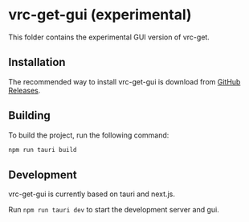 # vrc-get-gui (experimental)

This folder contains the experimental GUI version of vrc-get.

## Installation

The recommended way to install vrc-get-gui is download from [GitHub Releases][vrc-get-gui-releases].

[vrc-get-gui-releases]: https://github.com/anatawa12/vrc-get/releases?q=gui-v0

## Building

To build the project, run the following command:

```bash
npm run tauri build
```

## Development

vrc-get-gui is currently based on tauri and next.js.

Run `npm run tauri dev` to start the development server and gui.
